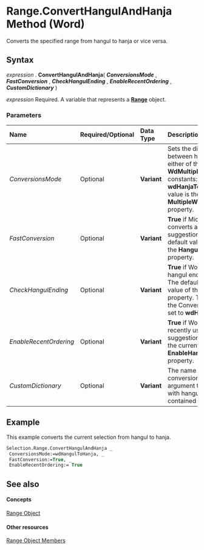 
# Range.ConvertHangulAndHanja Method (Word)

Converts the specified range from hangul to hanja or vice versa.


## Syntax

 _expression_ . **ConvertHangulAndHanja**( **_ConversionsMode_** , **_FastConversion_** , **_CheckHangulEnding_** , **_EnableRecentOrdering_** , **_CustomDictionary_** )

 _expression_ Required. A variable that represents a **[Range](15a7a1c4-5f3f-5b6e-60e9-29688de3f274.md)** object.


### Parameters



|**Name**|**Required/Optional**|**Data Type**|**Description**|
|:-----|:-----|:-----|:-----|
| _ConversionsMode_|Optional| **Variant**|Sets the direction for the conversion between hangul and hanja. Can be either of the following  **WdMultipleWordConversionsMode** constants: **wdHangulToHanja** or **wdHanjaToHangul** . The default value is the current value of the **MultipleWordConversionsMode** property.|
| _FastConversion_|Optional| **Variant**| **True** if Microsoft Word automatically converts a word with only one suggestion for conversion. The default value is the current value of the **HangulHanjaFastConversion** property.|
| _CheckHangulEnding_|Optional| **Variant**| **True** if Word automatically detects hangul endings and ignores them. The default value is the current value of the **CheckHangulEndings** property. This argument is ignored if the ConversionsMode argument is set to **wdHanjaToHangul** .|
| _EnableRecentOrdering_|Optional| **Variant**| **True** if Word displays the most recently used words at the top of the suggestions list. The default value is the current value of the **EnableHangulHanjaRecentOrdering** property.|
| _CustomDictionary_|Optional| **Variant**|The name of a custom hangul-hanja conversion dictionary. Use this argument to use a custom dictionary with hangul-hanja conversions not contained in the main dictionary.|

## Example

This example converts the current selection from hangul to hanja.


```vb
Selection.Range.ConvertHangulAndHanja _ 
 ConversionsMode:=wdHangulToHanja, _ 
 FastConversion:=True, _ 
 EnableRecentOrdering:= True
```


## See also


#### Concepts


[Range Object](15a7a1c4-5f3f-5b6e-60e9-29688de3f274.md)
#### Other resources


[Range Object Members](3c4a36d9-2a80-5aaf-827b-275a52bfa193.md)
